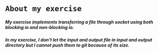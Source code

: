 # `About my exercise`
##### My exercise implements transferring a file through socket using both blocking io and non-blocking io. 
##### In my exercise, I don't let the input and output file in input and output directory but I cannot push them to git because of its size.
